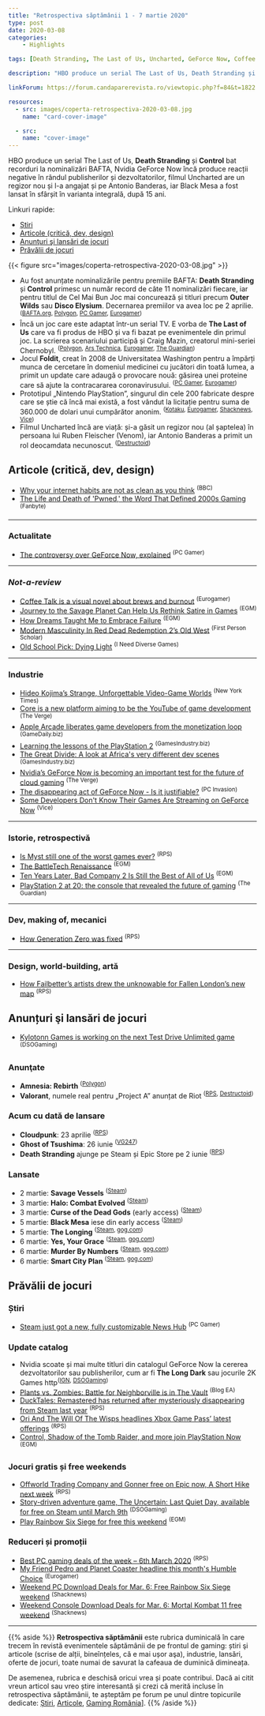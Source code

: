 ```yaml
---
title: "Retrospectiva săptămânii 1 - 7 martie 2020"
type: post
date: 2020-03-08
categories:
    - Highlights

tags: [Death Stranding, The Last of Us, Uncharted, GeForce Now, Coffee Talk, Journey to the Savage Planet, Dreams, Red Dead Redemption 2, Dying Light, Apple Arcade, PlayStation, Myst, BattleTech, Battlefield Bad Company 2, Generation Zero, Fallen London, ]

description: "HBO produce un serial The Last of Us, Death Stranding și Control bat recorduri la nominalizări BAFTA, Nvidia GeForce Now încă produce reacții negative în rândul publisherilor și dezvoltatorilor, filmul Uncharted are un regizor nou și l-a angajat și pe Antonio Banderas, iar Black Mesa a fost lansat în sfârșit în varianta integrală, după 15 ani."

linkForum: https://forum.candaparerevista.ro/viewtopic.php?f=84&t=1822

resources:
  - src: images/coperta-retrospectiva-2020-03-08.jpg
    name: "card-cover-image"

  - src:
    name: "cover-image"
---
```


HBO produce un serial The Last of Us, **Death Stranding** și **Control** bat recorduri la nominalizări BAFTA, Nvidia GeForce Now încă produce reacții negative în rândul publisherilor și dezvoltatorilor, filmul Uncharted are un regizor nou și l-a angajat și pe Antonio Banderas, iar Black Mesa a fost lansat în sfârșit în varianta integrală, după 15 ani.

Linkuri rapide:

* [Știri](#știri)
* [Articole (critică, dev, design)](#articole-critică-dev-design)
* [Anunţuri şi lansări de jocuri](#anunțuri-şi-lansări-de-jocuri)
* [Prăvălii de jocuri](#prăvălii-de-jocuri)

{{< figure  src="images/coperta-retrospectiva-2020-03-08.jpg" >}}

* Au fost anunțate nominalizările pentru premiile BAFTA: **Death Stranding** și **Control** primesc un număr record de câte 11 nominalizări fiecare, iar pentru titlul de Cel Mai Bun Joc mai concurează și titluri precum **Outer Wilds** sau **Disco Elysium**. Decernarea premiilor va avea loc pe 2 aprilie. <sup>([BAFTA.org](http://www.bafta.org/games/awards/bafta-games-awards-nominations-and-winners-2020), [Polygon](https://www.polygon.com/2020/3/3/21163129/bafta-game-award-nominations-control-death-stranding-disco-elysium), [PC Gamer](https://www.pcgamer.com/death-stranding-and-control-lead-the-2020-bafta-nominations/), [Eurogamer](https://www.eurogamer.net/articles/2020-03-03-death-stranding-and-control-lead-bafta-nominations-with-11-each))</sup>
* Încă un joc care este adaptat într-un serial TV. E vorba de **The Last of Us** care va fi produs de HBO și va fi bazat pe evenimentele din primul joc. La scrierea scenariului participă și Craig Mazin, creatorul mini-seriei Chernobyl. <sup>([Polygon](https://www.polygon.com/2020/3/5/21166479/the-last-of-us-hbo-tv-series), [Ars Technica](https://arstechnica.com/gaming/2020/03/hbo-playstation-announce-last-of-us-tv-series-the-first-of-many-shows/), [Eurogamer](https://www.eurogamer.net/articles/2020-03-05-chernobyl-creator-craig-mazin-is-working-on-a-the-last-of-us-tv-adaptation-for-hbo), [The Guardian](https://www.theguardian.com/games/2020/mar/06/hbo-tv-series-apocalyptic-video-game-the-last-of-us))</sup>
* Jocul **Foldit**, creat în 2008 de Universitatea Washington pentru a împărți munca de cercetare în domeniul medicinei cu jucători din toată lumea, a primit un update care adaugă o provocare nouă: găsirea unei proteine care să ajute la contracararea coronavirusului. <sup>([PC Gamer](https://www.pcgamer.com/this-game-might-help-create-a-vaccine-for-coronavirus/), [Eurogamer](https://www.eurogamer.net/articles/2020-03-03-a-video-game-is-being-used-to-crowdsource-coronavirus-treatment))</sup>
* Prototipul „Nintendo PlayStation”, singurul din cele 200 fabricate despre care se știe că încă mai există, a fost vândut la licitație pentru suma de 360.000 de dolari unui cumpărător anonim. <sup>([Kotaku](https://kotaku.com/nintendo-play-station-sells-at-auction-for-360-000-1842154345), [Eurogamer](https://www.eurogamer.net/articles/2020-03-06-ultra-rare-nintendo-playstation-prototype-sells-at-auction-for-gbp230-000), [Shacknews](https://www.shacknews.com/article/116767/snes-playstation-cd-rom-prototype-sells-for-360000-at-auction), [Vice](https://www.vice.com/en_us/article/7kzdwa/rare-nintendo-playstation-prototype-sold-for-360000-snes))</sup>
* Filmul Uncharted încă are viață: și-a găsit un regizor nou (al șaptelea) în persoana lui Ruben Fleischer (Venom), iar Antonio Banderas a primit un rol deocamdata necunoscut. <sup>([Destructoid](https://www.destructoid.com/antonio-banderas-signs-up-for-sony-s-uncharted-movie-582261.phtml))</sup>


## Articole (critică, dev, design)

* [Why your internet habits are not as clean as you think](https://www.bbc.com/future/article/20200305-why-your-internet-habits-are-not-as-clean-as-you-think) <sup>(BBC)</sup>
* [The Life and Death of &#039;Pwned,&#039; the Word That Defined 2000s Gaming](https://www.fanbyte.com/features/pwned-slang/) <sup>(Fanbyte)</sup>

---

### Actualitate
* [The controversy over GeForce Now, explained](https://www.pcgamer.com/the-controversy-over-geforce-now-explained/) <sup>(PC Gamer)</sup>

---

### _Not-a-review_
* [Coffee Talk is a visual novel about brews and burnout](https://www.eurogamer.net/articles/2020-03-02-coffee-talk-is-a-visual-novels-about-brews-and-burnout) <sup>(Eurogamer)</sup>
* [Journey to the Savage Planet Can Help Us Rethink Satire in Games](https://egmnow.com/journey-to-the-savage-planet-can-help-us-rethink-satire-in-games/) <sup>(EGM)</sup>
* [How Dreams Taught Me to Embrace Failure](https://egmnow.com/dreams-taught-me-to-embrace-failure/) <sup>(EGM)</sup>
* [Modern Masculinity In Red Dead Redemption 2’s Old West](http://www.firstpersonscholar.com/modern-masculinity-in-red-dead-redemption-2s-old-west/) <sup>(First Person Scholar)</sup>
* [Old School Pick: Dying Light](https://ineeddiversegames.org/2020/03/01/old-school-pick-dying-light/) <sup>(I Need Diverse Games)</sup>

---

### Industrie
* [Hideo Kojima’s Strange, Unforgettable Video-Game Worlds](https://www.nytimes.com/2020/03/03/magazine/hideo-kojima-death-stranding-video-game.html) <sup>(New York Times)</sup>
* [Core is a new platform aiming to be the YouTube of game development](https://www.theverge.com/2020/3/2/21158189/core-free-game-creation-tool-pc-youtube-twitch) <sup>(The Verge)</sup>
* [Apple Arcade liberates game developers from the monetization loop](https://gamedaily.biz/article/1614/apple-arcade-liberates-game-developers-from-the-monetization-loop) <sup>(GameDaily.biz)</sup>
* [Learning the lessons of the PlayStation 2](https://www.gamesindustry.biz/articles/2020-03-06-learning-the-lessons-of-the-playstation-2-opinion) <sup>(GamesIndustry.biz)</sup>
* [The Great Divide: A look at Africa's very different dev scenes](https://www.gamesindustry.biz/articles/2020-03-04-the-great-divide-a-look-at-africas-very-different-dev-scenes) <sup>(GamesIndustry.biz)</sup>
* [Nvidia’s GeForce Now is becoming an important test for the future of cloud gaming](https://www.theverge.com/2020/3/2/21161469/nvidia-geforce-now-cloud-gaming-service-developers-controversy-licensing) <sup>(The Verge)</sup>
* [The disappearing act of GeForce Now - Is it justifiable?](https://www.pcinvasion.com/the-disappearing-act-of-geforce-now/) <sup>(PC Invasion)</sup>
* [Some Developers Don&#39;t Know Their Games Are Streaming on GeForce Now](https://www.vice.com/en_us/article/3a8745/game-streaming-permission-nvidia-geforce-now-the-long-dark) <sup>(Vice)</sup>

---

### Istorie, retrospectivă
* [Is Myst still one of the worst games ever?](https://www.rockpapershotgun.com/2020/03/02/is-myst-still-one-of-the-worst-games-ever/) <sup>(RPS)</sup>
* [The BattleTech Renaissance](https://egmnow.com/the-battletech-renaissance/) <sup>(EGM)</sup>
* [Ten Years Later, Bad Company 2 Is Still the Best of All of Us](https://egmnow.com/ten-years-later-bad-company-2-is-still-the-best-of-all-of-us/) <sup>(EGM)</sup>
* [PlayStation 2 at 20: the console that revealed the future of gaming](https://www.theguardian.com/games/2020/mar/04/sony-playstation-2-at-20-console-future-of-gaming) <sup>(The Guardian)</sup>

---

### Dev, making of, mecanici
* [How Generation Zero was fixed](https://www.rockpapershotgun.com/2020/02/26/how-generation-zero-was-fixed/) <sup>(RPS)</sup>

---

### Design, world-building, artă
* [How Failbetter&#8217;s artists drew the unknowable for Fallen London&#8217;s new map](https://www.rockpapershotgun.com/2020/03/05/how-failbetters-artists-drew-the-unknowable-for-fallen-londons-new-map/) <sup>(RPS)</sup>

## Anunțuri şi lansări de jocuri
* [Kylotonn Games is working on the next Test Drive Unlimited game](https://www.dsogaming.com/news/kylotonn-games-is-working-on-the-next-test-drive-unlimited-game/) <sup>(DSOGaming)</sup>

### Anunţate
* **Amnesia: Rebirth** <sup>([Polygon](https://www.polygon.com/2020/3/6/21166745/amnesia-rebirth-frictional-games-release-date-ps4-pc))</sup>
* **Valorant**, numele real pentru „Project A” anunțat de Riot <sup>([RPS](https://www.rockpapershotgun.com/2020/03/02/riot-games-reveal-valorant-their-multiplayer-tactical-fps/), [Destructoid](https://www.destructoid.com/riot-games-reveals-valorant-its-5v5-shooter-project-582155.phtml))</sup>

### Acum cu dată de lansare
* **Cloudpunk**: 23 aprilie <sup>([RPS](https://www.rockpapershotgun.com/2020/03/06/cloudpunk-will-deliver-packages-and-a-story-next-month/))</sup>
* **Ghost of Tsushima**: 26 iunie <sup>([VG247](https://www.vg247.com/2020/03/05/ghost-tsushima-release-date-set-june-26/))</sup>
* **Death Stranding** ajunge pe Steam și Epic Store pe 2 iunie <sup>([RPS](https://www.rockpapershotgun.com/2020/03/02/death-stranding-coming-to-pc-on-june-2nd-with-a-wee-half-life-crossover/))</sup>

### Lansate
* 2 martie: **Savage Vessels** <sup>([Steam](https://store.steampowered.com/app/912550/Savage_Vessels/))</sup>
* 3 martie: **Halo: Combat Evolved** <sup>([Steam](https://store.steampowered.com/app/1064221/Halo_Combat_Evolved_Anniversary/))</sup>
* 3 martie: **Curse of the Dead Gods** (early access) <sup>([Steam](https://store.steampowered.com/app/1123770/Curse_of_the_Dead_Gods/))</sup>
* 5 martie: **Black Mesa** iese din early access <sup>([Steam](https://store.steampowered.com/app/362890/Black_Mesa/))</sup>
* 5 martie: **The Longing** <sup>([Steam](https://store.steampowered.com/app/893850/THE_LONGING/), [gog.com](https://www.gog.com/game/the_longing))</sup>
* 6 martie: **Yes, Your Grace** <sup>([Steam](https://store.steampowered.com/app/1115690/Yes_Your_Grace/), [gog.com](https://www.gog.com/game/yes_your_grace))</sup>
* 6 martie: **Murder By Numbers** <sup>([Steam](https://store.steampowered.com/app/1140290/Murder_by_Numbers/), [gog.com](https://www.gog.com/game/murder_by_numbers))</sup>
* 6 martie: **Smart City Plan** <sup>([Steam](https://store.steampowered.com/app/1074180/Smart_City_Plan/), [gog.com](https://www.gog.com/game/smart_city_plan))</sup>

## Prăvălii de jocuri
### Știri
* [Steam just got a new, fully customizable News Hub](https://www.pcgamer.com/steam-just-got-a-new-fully-customizable-news-hub/) <sup>(PC Gamer)</sup>

### Update catalog
* Nvidia scoate și mai multe titluri din catalogul GeForce Now la cererea dezvoltatorilor sau publisherilor, cum ar fi **The Long Dark** sau jocurile 2K Games http<sup>([IGN](https://www.ign.com/articles/long-dark-nvidia-geforce-now-streaming-takedown), [DSOGaming](https://www.dsogaming.com/news/nvidia-has-removed-all-of-2k-games-titles-from-its-cloud-gaming-service-geforce-now/))</sup>
* [Plants vs. Zombies: Battle for Neighborville is in The Vault](https://www.ea.com/subscribe/news/plants-vs-zombies-battle-for-neighborville-is-in-the-vault) <sup>(Blog EA)</sup>
* [DuckTales: Remastered has returned after mysteriously disappearing from Steam last year](https://www.rockpapershotgun.com/2020/03/04/ducktales-remastered-has-returned-after-mysteriously-disappearing-from-steam-last-year/) <sup>(RPS)</sup>
* [Ori And The Will Of The Wisps headlines Xbox Game Pass&#8217; latest offerings](https://www.rockpapershotgun.com/2020/03/05/ori-and-the-will-of-the-wisps-headlines-xbox-game-pass-latest-offerings/) <sup>(RPS)</sup>
* [Control, Shadow of the Tomb Raider, and more join PlayStation Now](https://egmnow.com/control-shadow-of-the-tomb-raider-and-more-join-playstation-now/) <sup>(EGM)</sup>

### Jocuri gratis și free weekends
* [Offworld Trading Company and Gonner free on Epic now, A Short Hike next week](https://www.rockpapershotgun.com/2020/03/06/offworld-trading-company-and-gonner-free-on-epic-now-a-short-hike-next-week/) <sup>(RPS)</sup>
* [Story-driven adventure game, The Uncertain: Last Quiet Day, available for free on Steam until March 9th](https://www.dsogaming.com/news/story-driven-adventure-game-the-uncertain-last-quiet-day-available-for-free-on-steam-until-march-9th/) <sup>(DSOGaming)</sup>
* [Play Rainbow Six Siege for free this weekend](https://egmnow.com/play-rainbow-six-siege-for-free-this-weekend/) <sup>(EGM)</sup>

### Reduceri și promoții
* [Best PC gaming deals of the week &#8211; 6th March 2020](https://www.rockpapershotgun.com/2020/03/06/best-pc-gaming-deals-of-the-week-2020-march-6th/) <sup>(RPS)</sup>
* [My Friend Pedro and Planet Coaster headline this month's Humble Choice](https://www.eurogamer.net/articles/2020-03-06-my-friend-pedro-and-planet-coaster-headline-this-months-humble-choice) <sup>(Eurogamer)</sup>
* [Weekend PC Download Deals for Mar. 6: Free Rainbow Six Siege weekend](https://www.shacknews.com/article/116774/weekend-pc-download-deals-for-mar-6-free-rainbow-six-siege-weekend) <sup>(Shacknews)</sup>
* [Weekend Console Download Deals for Mar. 6: Mortal Kombat 11 free weekend](https://www.shacknews.com/article/116772/weekend-console-download-deals-for-mar-6-mortal-kombat-11-free-weekend) <sup>(Shacknews)</sup>

---

{{% aside %}}
**Retrospectiva săptămânii** este rubrica duminicală în care trecem în revistă evenimentele săptămânii de pe frontul de gaming: știri şi articole (scrise de alții, bineînțeles, că e mai ușor aşa), industrie, lansări, oferte de jocuri, toate numai de savurat la cafeaua de duminică dimineața.

De asemenea, rubrica e deschisă oricui vrea și poate contribui. Dacă ai citit vreun articol sau vreo știre interesantă și crezi că merită incluse în retrospectiva săptămânii, te așteptăm pe forum pe unul dintre topicurile dedicate: [Știri](https://forum.candaparerevista.ro/viewtopic.php?f=4&t=46), [Articole](https://forum.candaparerevista.ro/viewtopic.php?f=4&t=206), [Gaming România](https://forum.candaparerevista.ro/viewtopic.php?f=4&t=1622)].
{{% /aside %}}

